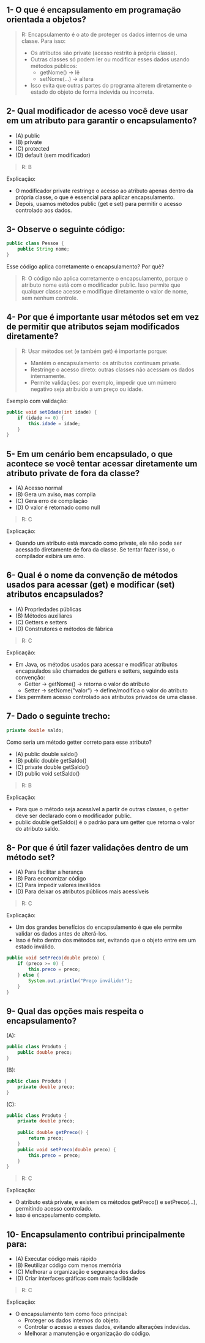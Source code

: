 ## 1- O que é encapsulamento em programação orientada a objetos?

>R: Encapsulamento é o ato de proteger os dados internos de uma classe. Para isso:
>- Os atributos são private (acesso restrito à própria classe).
>- Outras classes só podem ler ou modificar esses dados usando métodos públicos:
>    - getNome() → lê
>    - setNome(...) → altera
>- Isso evita que outras partes do programa alterem diretamente o estado do objeto de forma indevida ou incorreta.


## 2- Qual modificador de acesso você deve usar em um atributo para garantir o encapsulamento?
- (A) public
- (B) private
- (C) protected
- (D) default (sem modificador)

>R: B

Explicação:
- O modificador private restringe o acesso ao atributo apenas dentro da própria classe, o que é essencial para aplicar encapsulamento.
- Depois, usamos métodos public (get e set) para permitir o acesso controlado aos dados.


## 3- Observe o seguinte código:
````java
public class Pessoa {
    public String nome;
}
````
Esse código aplica corretamente o encapsulamento? Por quê?

>R: O código não aplica corretamente o encapsulamento, porque o atributo nome está com o modificador public.
Isso permite que qualquer classe acesse e modifique diretamente o valor de nome, sem nenhum controle.

## 4- Por que é importante usar métodos set em vez de permitir que atributos sejam modificados diretamente?

>R: Usar métodos set (e também get) é importante porque:
>- Mantém o encapsulamento: os atributos continuam private.
>- Restringe o acesso direto: outras classes não acessam os dados internamente.
>- Permite validações: por exemplo, impedir que um número negativo seja atribuído a um preço ou idade.

Exemplo com validação:
````java
public void setIdade(int idade) {
    if (idade >= 0) {
        this.idade = idade;
    }
}
````
## 5- Em um cenário bem encapsulado, o que acontece se você tentar acessar diretamente um atributo private de fora da classe?
- (A) Acesso normal
- (B) Gera um aviso, mas compila
- (C) Gera erro de compilação
- (D) O valor é retornado como null

>R: C
 
Explicação:
- Quando um atributo está marcado como private, ele não pode ser acessado diretamente de fora da classe. Se tentar fazer isso, o compilador exibirá um erro.

## 6- Qual é o nome da convenção de métodos usados para acessar (get) e modificar (set) atributos encapsulados?
- (A) Propriedades públicas
- (B) Métodos auxiliares
- (C) Getters e setters
- (D) Construtores e métodos de fábrica

>R: C

Explicação:
- Em Java, os métodos usados para acessar e modificar atributos encapsulados são chamados de getters e setters, seguindo esta convenção:
    - Getter → getNome() → retorna o valor do atributo
    - Setter → setNome("valor") → define/modifica o valor do atributo
- Eles permitem acesso controlado aos atributos privados de uma classe.

## 7- Dado o seguinte trecho:
````java
private double saldo;
````
Como seria um método getter correto para esse atributo?
- (A) public double saldo()
- (B) public double getSaldo()
- (C) private double getSaldo()
- (D) public void setSaldo()

>R: B

Explicação:
- Para que o método seja acessível a partir de outras classes, o getter deve ser declarado com o modificador public.
- public double getSaldo() é o padrão para um getter que retorna o valor do atributo saldo.


## 8- Por que é útil fazer validações dentro de um método set?
- (A) Para facilitar a herança
- (B) Para economizar código
- (C) Para impedir valores inválidos
- (D) Para deixar os atributos públicos mais acessíveis

>R: C

Explicação:
- Um dos grandes benefícios do encapsulamento é que ele permite validar os dados antes de alterá-los.
- Isso é feito dentro dos métodos set, evitando que o objeto entre em um estado inválido.
````java
public void setPreco(double preco) {
    if (preco >= 0) {
        this.preco = preco;
    } else {
        System.out.println("Preço inválido!");
    }
}
````
## 9- Qual das opções mais respeita o encapsulamento?

(A):
````java
public class Produto {
    public double preco;
}
````
(B):
````java
public class Produto {
    private double preco;
}
````
(C):
````java
public class Produto {
    private double preco;
    
    public double getPreco() { 
        return preco; 
    }
    public void setPreco(double preco) { 
        this.preco = preco; 
    }
}
````
>R: C

Explicação:
- O atributo está private, e existem os métodos getPreco() e setPreco(...), permitindo acesso controlado.
- Isso é encapsulamento completo.

## 10- Encapsulamento contribui principalmente para:
- (A) Executar código mais rápido
- (B) Reutilizar código com menos memória
- (C) Melhorar a organização e segurança dos dados
- (D) Criar interfaces gráficas com mais facilidade

>R: C

Explicação:
- O encapsulamento tem como foco principal:
    - Proteger os dados internos do objeto.
    - Controlar o acesso a esses dados, evitando alterações indevidas.
    - Melhorar a manutenção e organização do código.
